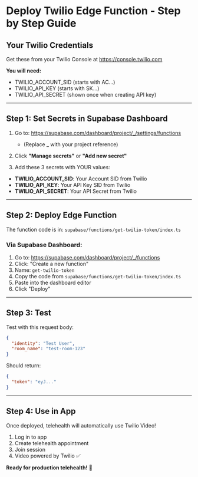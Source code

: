 # Deploy Twilio Edge Function - Step by Step Guide

## Your Twilio Credentials
Get these from your Twilio Console at https://console.twilio.com

**You will need:**
- TWILIO_ACCOUNT_SID (starts with AC...)
- TWILIO_API_KEY (starts with SK...)
- TWILIO_API_SECRET (shown once when creating API key)

---

## Step 1: Set Secrets in Supabase Dashboard

1. Go to: https://supabase.com/dashboard/project/_/settings/functions
   - (Replace _ with your project reference)

2. Click **"Manage secrets"** or **"Add new secret"**

3. Add these 3 secrets with YOUR values:

- **TWILIO_ACCOUNT_SID**: Your Account SID from Twilio
- **TWILIO_API_KEY**: Your API Key SID from Twilio  
- **TWILIO_API_SECRET**: Your API Secret from Twilio

---

## Step 2: Deploy Edge Function

The function code is in: `supabase/functions/get-twilio-token/index.ts`

### Via Supabase Dashboard:

1. Go to: https://supabase.com/dashboard/project/_/functions
2. Click: "Create a new function" 
3. Name: `get-twilio-token`
4. Copy the code from `supabase/functions/get-twilio-token/index.ts`
5. Paste into the dashboard editor
6. Click "Deploy"

---

## Step 3: Test

Test with this request body:
```json
{
  "identity": "Test User",
  "room_name": "test-room-123"  
}
```

Should return:
```json
{
  "token": "eyJ..."
}
```

---

## Step 4: Use in App

Once deployed, telehealth will automatically use Twilio Video!

1. Log in to app
2. Create telehealth appointment
3. Join session
4. Video powered by Twilio ✅

**Ready for production telehealth!** 🎉
